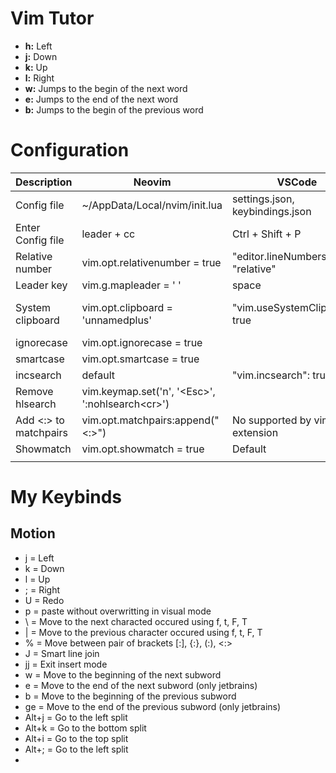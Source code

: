 # Vim Tutor
+ **h:** Left
+ **j:** Down
+ **k:** Up
+ **l:** Right
+ **w:** Jumps to the begin of the next word
+ **e:** Jumps to the end of the next word
+ **b:** Jumps to the begin of the previous word

# Configuration
| Description           | Neovim                                                | VSCode                           | JetBrains                           |
| --------------------- | ----------------------------------------------------- | -------------------------------- | ----------------------------------- |
| Config file           | ~/AppData/Local/nvim/init.lua                         | settings.json, keybindings.json  | ~/.ideavimrc                        |
| Enter Config file     | leader + cc                                           | Ctrl + Shift + P                 | leader + cc                         |
| Relative number       | vim.opt.relativenumber = true                         | "editor.lineNumbers": "relative" | set relativenumber                  |
| Leader key            | vim.g.mapleader = ' '                                 | space                            | let mapleader = ' '                 |
| System clipboard      | vim.opt.clipboard = 'unnamedplus'                     | "vim.useSystemClipboard": true   | set clipboard^=unnamed, unnamedplus |
| ignorecase            | vim.opt.ignorecase = true<br>                         |                                  | set ignorecase<br>                  |
| smartcase             | vim.opt.smartcase = true                              |                                  | set smartcase                       |
| incsearch             | default                                               | "vim.incsearch": true,           | set incsearch                       |
| Remove hlsearch       | vim.keymap.set('n', '\<Esc>', ':nohlsearch\<cr>')<br> |                                  | noremap \<Esc> :nohlsearch\<cr><br> |
| Add <:> to matchpairs | vim.opt.matchpairs:append("<:>")                      | No supported by vim-extension    | set matchpairs+=<:><br>             |
| Showmatch             | vim.opt.showmatch = true                              | Default                          | set showmatch                       |
|                       |                                                       |                                  |                                     |


# My Keybinds
## Motion
- j = Left
- k = Down
- l = Up
- ; = Right 
- U = Redo
- p = paste without overwritting in visual mode
- \ = Move to the next characted occured using f, t, F, T
- | = Move to the previous character occured using f, t, F, T
- % = Move between pair of brackets [:], {:}, (:), <:>
- J = Smart line join
- jj = Exit insert mode
- w = Move to the beginning of the next subword
- e = Move to the end of the next subword (only jetbrains)
- b = Move to the beginning of the previous subword
- ge = Move to the end of the previous subword (only jetbrains)
- Alt+j = Go to the left split
- Alt+k = Go to the bottom split
- Alt+i = Go to the top split 
- Alt+; = Go to the left split
- 



